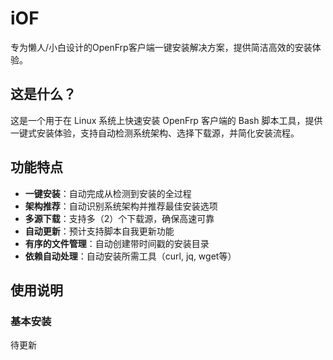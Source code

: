 # iOF
专为懒人/小白设计的OpenFrp客户端一键安装解决方案，提供简洁高效的安装体验。
## 这是什么？
这是一个用于在 Linux 系统上快速安装 OpenFrp 客户端的 Bash 脚本工具，提供一键式安装体验，支持自动检测系统架构、选择下载源，并简化安装流程。

## 功能特点

-  **一键安装**：自动完成从检测到安装的全过程
-  **架构推荐**：自动识别系统架构并推荐最佳安装选项
-  **多源下载**：支持多（2）个下载源，确保高速可靠
-  **自动更新**：预计支持脚本自我更新功能
-  **有序的文件管理**：自动创建带时间戳的安装目录
-  **依赖自动处理**：自动安装所需工具（curl, jq, wget等）

## 使用说明

### 基本安装

待更新
